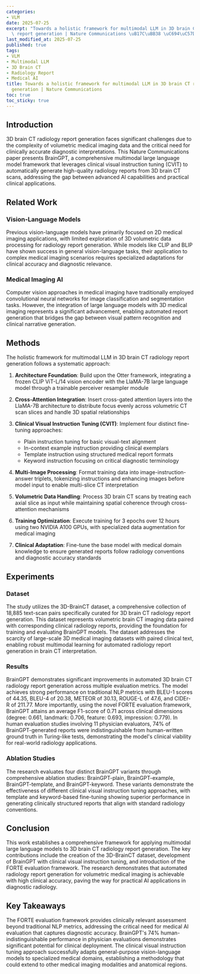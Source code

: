 ```yaml
---
categories:
- VLM
date: 2025-07-25
excerpt: "Towards a holistic framework for multimodal LLM in 3D brain CT radiology\
  \ report generation | Nature Communications \uB17C\uBB38 \uC694\uC57D"
last_modified_at: 2025-07-25
published: true
tags:
- VLM
- Multimodal LLM
- 3D Brain CT
- Radiology Report
- Medical AI
title: Towards a holistic framework for multimodal LLM in 3D brain CT radiology report
  generation | Nature Communications
toc: true
toc_sticky: true
---
```


## Introduction

3D brain CT radiology report generation faces significant challenges due to the complexity of volumetric medical imaging data and the critical need for clinically accurate diagnostic interpretations. This Nature Communications paper presents BrainGPT, a comprehensive multimodal large language model framework that leverages clinical visual instruction tuning (CVIT) to automatically generate high-quality radiology reports from 3D brain CT scans, addressing the gap between advanced AI capabilities and practical clinical applications.


## Related Work 

### Vision-Language Models

Previous vision-language models have primarily focused on 2D medical imaging applications, with limited exploration of 3D volumetric data processing for radiology report generation. While models like CLIP and BLIP have shown success in general vision-language tasks, their application to complex medical imaging scenarios requires specialized adaptations for clinical accuracy and diagnostic relevance.

### Medical Imaging AI

Computer vision approaches in medical imaging have traditionally employed convolutional neural networks for image classification and segmentation tasks. However, the integration of large language models with 3D medical imaging represents a significant advancement, enabling automated report generation that bridges the gap between visual pattern recognition and clinical narrative generation.

## Methods

The holistic framework for multimodal LLM in 3D brain CT radiology report generation follows a systematic approach:

1. **Architecture Foundation**: Build upon the Otter framework, integrating a frozen CLIP ViT-L/14 vision encoder with the LlaMA-7B large language model through a trainable perceiver resampler module

2. **Cross-Attention Integration**: Insert cross-gated attention layers into the LlaMA-7B architecture to distribute focus evenly across volumetric CT scan slices and handle 3D spatial relationships

3. **Clinical Visual Instruction Tuning (CVIT)**: Implement four distinct fine-tuning approaches:
   - Plain instruction tuning for basic visual-text alignment
   - In-context example instruction providing clinical exemplars
   - Template instruction using structured medical report formats
   - Keyword instruction focusing on critical diagnostic terminology

4. **Multi-Image Processing**: Format training data into image-instruction-answer triplets, tokenizing instructions and enhancing images before model input to enable multi-slice CT interpretation

5. **Volumetric Data Handling**: Process 3D brain CT scans by treating each axial slice as input while maintaining spatial coherence through cross-attention mechanisms

6. **Training Optimization**: Execute training for 3 epochs over 12 hours using two NVIDIA A100 GPUs, with specialized data augmentation for medical imaging

7. **Clinical Adaptation**: Fine-tune the base model with medical domain knowledge to ensure generated reports follow radiology conventions and diagnostic accuracy standards






## Experiments

### Dataset

The study utilizes the 3D-BrainCT dataset, a comprehensive collection of 18,885 text-scan pairs specifically curated for 3D brain CT radiology report generation. This dataset represents volumetric brain CT imaging data paired with corresponding clinical radiology reports, providing the foundation for training and evaluating BrainGPT models. The dataset addresses the scarcity of large-scale 3D medical imaging datasets with paired clinical text, enabling robust multimodal learning for automated radiology report generation in brain CT interpretation.

### Results

BrainGPT demonstrates significant improvements in automated 3D brain CT radiology report generation across multiple evaluation metrics. The model achieves strong performance on traditional NLP metrics with BLEU-1 scores of 44.35, BLEU-4 of 20.38, METEOR of 30.13, ROUGE-L of 47.6, and CIDEr-R of 211.77. More importantly, using the novel FORTE evaluation framework, BrainGPT attains an average F1-score of 0.71 across clinical dimensions (degree: 0.661, landmark: 0.706, feature: 0.693, impression: 0.779). In human evaluation studies involving 11 physician evaluators, 74% of BrainGPT-generated reports were indistinguishable from human-written ground truth in Turing-like tests, demonstrating the model's clinical viability for real-world radiology applications.

### Ablation Studies

The research evaluates four distinct BrainGPT variants through comprehensive ablation studies: BrainGPT-plain, BrainGPT-example, BrainGPT-template, and BrainGPT-keyword. These variants demonstrate the effectiveness of different clinical visual instruction tuning approaches, with template and keyword-based fine-tuning showing superior performance in generating clinically structured reports that align with standard radiology conventions.

## Conclusion

This work establishes a comprehensive framework for applying multimodal large language models to 3D brain CT radiology report generation. The key contributions include the creation of the 3D-BrainCT dataset, development of BrainGPT with clinical visual instruction tuning, and introduction of the FORTE evaluation framework. The research demonstrates that automated radiology report generation for volumetric medical imaging is achievable with high clinical accuracy, paving the way for practical AI applications in diagnostic radiology.

## Key Takeaways

The FORTE evaluation framework provides clinically relevant assessment beyond traditional NLP metrics, addressing the critical need for medical AI evaluation that captures diagnostic accuracy. BrainGPT's 74% human-indistinguishable performance in physician evaluations demonstrates significant potential for clinical deployment. The clinical visual instruction tuning approach successfully adapts general-purpose vision-language models to specialized medical domains, establishing a methodology that could extend to other medical imaging modalities and anatomical regions.
